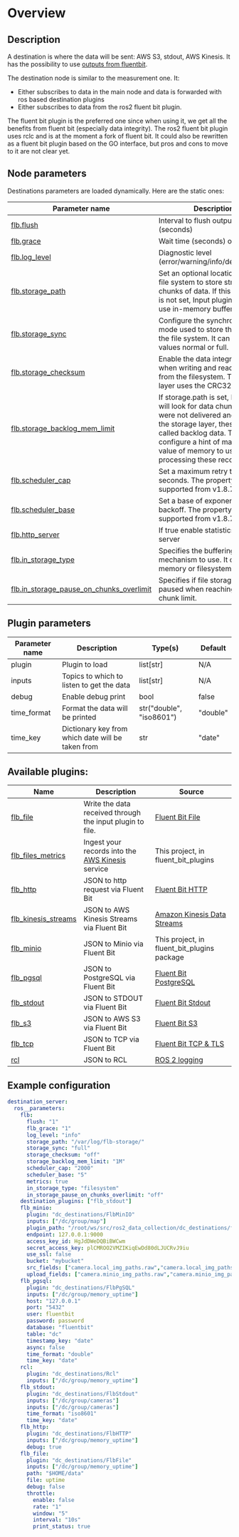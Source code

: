 # Overview

## Description
A destination is where the data will be sent: AWS S3, stdout, AWS Kinesis. It has the possibility to use [outputs from fluentbit](https://docs.fluentbit.io/manual/pipeline/outputs).

The destination node is similar to the measurement one. It:
* Either subscribes to data in the main node and data is forwarded with ros based destination plugins
* Either subscribes to data from the ros2 fluent bit plugin.

The fluent bit plugin is the preferred one since when using it, we get all the benefits from fluent bit (especially data integrity). The ros2 fluent bit plugin uses rclc and is at the moment a fork of fluent bit. It could also be rewritten as a fluent bit plugin based on the GO interface, but pros and cons to move to it are not clear yet.


## Node parameters

Destinations parameters are loaded dynamically. Here are the static ones:

| Parameter name                                                                                                                                | Description                                                                                                                                                                                                                                           | Type(s) | Default                 |
| --------------------------------------------------------------------------------------------------------------------------------------------- | ----------------------------------------------------------------------------------------------------------------------------------------------------------------------------------------------------------------------------------------------------- | ------- | ----------------------- |
| [flb.flush](https://docs.fluentbit.io/manual/v/1.3/service)                                                                                   | Interval to flush output (seconds)                                                                                                                                                                                                                    | str     | "1"                     |
| [flb.grace](https://docs.fluentbit.io/manual/v/1.3/service)                                                                                   | Wait time (seconds) on exit                                                                                                                                                                                                                           | str     | "1"                     |
| [flb.log_level](https://docs.fluentbit.io/manual/v/1.3/service)                                                                               | Diagnostic level (error/warning/info/debug/trace)                                                                                                                                                                                                     | str     | "info"                  |
| [flb.storage_path](https://docs.fluentbit.io/manual/administration/buffering-and-storage)                                                     | Set an optional location in the file system to store streams and chunks of data. If this parameter is not set, Input plugins can only use in-memory buffering.                                                                                        | str     | "/var/log/flb-storage/" |
| [flb.storage_sync](https://docs.fluentbit.io/manual/administration/buffering-and-storage)                                                     | Configure the synchronization mode used to store the data into the file system. It can take the values normal or full.                                                                                                                                | str     | "normal"                |
| [flb.storage_checksum](https://docs.fluentbit.io/manual/administration/buffering-and-storage)                                                 | Enable the data integrity check when writing and reading data from the filesystem. The storage layer uses the CRC32 algorithm.                                                                                                                        | str     | "off"                   |
| [flb.storage_backlog_mem_limit](https://docs.fluentbit.io/manual/administration/buffering-and-storage)                                        | If storage.path is set, Fluent Bit will look for data chunks that were not delivered and are still in the storage layer, these are called backlog data. This option configure a hint of maximum value of memory to use when processing these records. | str     | "5M"                    |
| [flb.scheduler_cap](https://docs.fluentbit.io/manual/administration/scheduling-and-retries)                                                   | Set a maximum retry time in seconds. The property is supported from v1.8.7.                                                                                                                                                                           | str     | "2000"                  |
| [flb.scheduler_base](https://docs.fluentbit.io/manual/administration/scheduling-and-retries)                                                  | Set a base of exponential backoff. The property is supported from v1.8.7.                                                                                                                                                                             | str     | "5"                     |
| [flb.http_server](https://docs.fluentbit.io/manual/administration/buffering-and-storage)                                                      | If true enable statistics HTTP server                                                                                                                                                                                                                 | bool    | false                   |
| [flb.in_storage_type](https://docs.fluentbit.io/manual/administration/buffering-and-storage#input-section-configuration)                      | Specifies the buffering mechanism to use. It can be memory or filesystem.                                                                                                                                                                             | str     | "filesystem"            |
| [flb.in_storage_pause_on_chunks_overlimit](https://docs.fluentbit.io/manual/administration/buffering-and-storage#input-section-configuration) | Specifies if file storage is to be paused when reaching the chunk limit.                                                                                                                                                                              | str     | "off"                   |


## Plugin parameters

| Parameter name | Description                                       | Type(s)                  | Default  |
| -------------- | ------------------------------------------------- | ------------------------ | -------- |
| plugin         | Plugin to load                                    | list\[str\]              | N/A      |
| inputs         | Topics to which to listen to get the data         | list\[str\]              | N/A      |
| debug          | Enable debug print                                | bool                     | false    |
| time_format    | Format the data will be printed                   | str("double", "iso8601") | "double" |
| time_key       | Dictionary key from which date will be taken from | str                      | "date"   |

## Available plugins:

| Name                                                              | Description                                                                                      | Source                                                                                                 |
| ----------------------------------------------------------------- | ------------------------------------------------------------------------------------------------ | ------------------------------------------------------------------------------------------------------ |
| [flb_file](./destinations/flb_file.md)                            | Write the data received through the input plugin to file.                                        | [Fluent Bit File](https://docs.fluentbit.io/manual/pipeline/outputs/file)                              |
| [flb_files_metrics](./destinations/flb_files_metrics.md)          | Ingest your records into the [AWS Kinesis](https://aws.amazon.com/kinesis/data-streams/) service | This project, in fluent_bit_plugins                                                                    |
| [flb_http](./destinations/flb_http.md)                            | JSON to http request via Fluent Bit                                                              | [Fluent Bit HTTP](https://docs.fluentbit.io/manual/pipeline/outputs/http)                              |
| [flb_kinesis_streams](./destinations/flb_kinesis_data_streams.md) | JSON to AWS Kinesis Streams via Fluent Bit                                                       | [Amazon Kinesis Data Streams](https://docs.fluentbit.io/manual/pipeline/outputs/kinesis)               |
| [flb_minio](./destinations/flb_minio.md)                          | JSON to Minio via Fluent Bit                                                                     | This project, in fluent_bit_plugins package                                                            |
| [flb_pgsql](./destinations/flb_pgsql.md)                          | JSON to PostgreSQL via Fluent Bit                                                                | [Fluent Bit PostgreSQL](https://docs.fluentbit.io/manual/pipeline/outputs/postgresql)                  |
| [flb_stdout](./destinations/flb_stdout.md)                        | JSON to STDOUT via Fluent Bit                                                                    | [Fluent Bit Stdout](https://docs.fluentbit.io/manual/pipeline/outputs/standard-output)                 |
| [flb_s3](./destinations/flb_s3.md)                                | JSON to AWS S3 via Fluent Bit                                                                    | [Fluent Bit S3](https://docs.fluentbit.io/manual/pipeline/outputs/s3)                                  |
| [flb_tcp](./destinations/flb_tcp.md)                              | JSON to TCP via Fluent Bit                                                                       | [Fluent Bit TCP & TLS](https://docs.fluentbit.io/manual/pipeline/outputs/tcp-and-tls)                  |
| [rcl](./destinations/rcl.md)                                      | JSON to RCL                                                                                      | [ROS 2 logging](https://docs.ros.org/en/rolling/Tutorials/Demos/Logging-and-logger-configuration.html) |


## Example configuration

```yaml
destination_server:
  ros__parameters:
    flb:
      flush: "1"
      flb_grace: "1"
      log_level: "info"
      storage_path: "/var/log/flb-storage/"
      storage_sync: "full"
      storage_checksum: "off"
      storage_backlog_mem_limit: "1M"
      scheduler_cap: "2000"
      scheduler_base: "5"
      metrics: true
      in_storage_type: "filesystem"
      in_storage_pause_on_chunks_overlimit: "off"
    destination_plugins: ["flb_stdout"]
    flb_minio:
      plugin: "dc_destinations/FlbMinIO"
      inputs: ["/dc/group/map"]
      plugin_path: "/root/ws/src/ros2_data_collection/dc_destinations/flb_plugins/lib/out_minio.so"
      endpoint: 127.0.0.1:9000
      access_key_id: HgJdDWeDQBiBWCwm
      secret_access_key: plCMROO2VMZIKiqEwDd80dLJUCRvJ9iu
      use_ssl: false
      bucket: "mybucket"
      src_fields: ["camera.local_img_paths.raw","camera.local_img_paths.rotated", "map.local_map_paths.yaml", "map.local_map_paths.pgm"]
      upload_fields: ["camera.minio_img_paths.raw","camera.minio_img_paths.rotated", "map.minio_map_paths.yaml", "map.minio_map_paths.pgm"]
    flb_pgsql:
      plugin: "dc_destinations/FlbPgSQL"
      inputs: ["/dc/group/memory_uptime"]
      host: "127.0.0.1"
      port: "5432"
      user: fluentbit
      password: password
      database: "fluentbit"
      table: "dc"
      timestamp_key: "date"
      async: false
      time_format: "double"
      time_key: "date"
    rcl:
      plugin: "dc_destinations/Rcl"
      inputs: ["/dc/group/memory_uptime"]
    flb_stdout:
      plugin: "dc_destinations/FlbStdout"
      inputs: ["/dc/group/cameras"]
      inputs: ["/dc/group/cameras"]
      time_format: "iso8601"
      time_key: "date"
    flb_http:
      plugin: "dc_destinations/FlbHTTP"
      inputs: ["/dc/group/memory_uptime"]
      debug: true
    flb_file:
      plugin: "dc_destinations/FlbFile"
      inputs: ["/dc/group/memory_uptime"]
      path: "$HOME/data"
      file: uptime
      debug: false
      throttle:
        enable: false
        rate: "1"
        window: "5"
        interval: "10s"
        print_status: true
```
